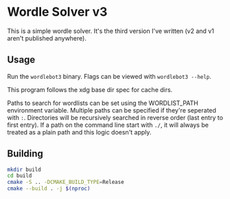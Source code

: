 Wordle Solver v3
================

This is a simple wordle solver. It's the third version I've written (v2 and v1
aren't published anywhere).

Usage
--------
Run the `wordlebot3` binary. Flags can be viewed with `wordlebot3 --help`.

This program follows the xdg base dir spec for cache dirs.

Paths to search for wordlists can be set using the WORDLIST\_PATH environment
variable. Multiple paths can be specified if they're seperated with `:`.
Directories will be recursively searched in reverse order (last entry to first
entry). If a path on the command line start with `./`, it will always be treated
as a plain path and this logic doesn't apply.

Building
--------

```bash
mkdir build
cd build
cmake -S .. -DCMAKE_BUILD_TYPE=Release
cmake --build . -j $(nproc)
```

